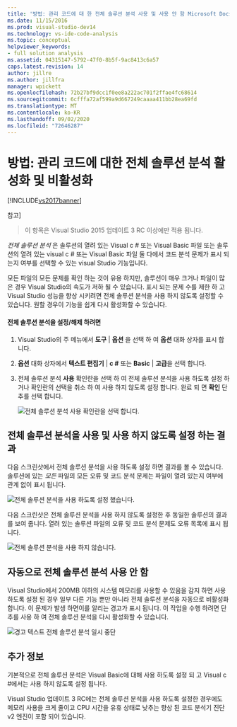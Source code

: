 ```yaml
---
title: '방법: 관리 코드에 대 한 전체 솔루션 분석 사용 및 사용 안 함 Microsoft Docs'
ms.date: 11/15/2016
ms.prod: visual-studio-dev14
ms.technology: vs-ide-code-analysis
ms.topic: conceptual
helpviewer_keywords:
- full solution analysis
ms.assetid: 04315147-5792-47f0-8b5f-9ac8413c6a57
caps.latest.revision: 14
author: jillre
ms.author: jillfra
manager: wpickett
ms.openlocfilehash: 72b27bf9dcc1f0ee8a222ac701f2ffae4fc68614
ms.sourcegitcommit: 6cfffa72af599a9d667249caaaa411bb28ea69fd
ms.translationtype: MT
ms.contentlocale: ko-KR
ms.lasthandoff: 09/02/2020
ms.locfileid: "72646287"
---
```

# <a name="how-to-enable-and-disable-full-solution-analysis-for-managed-code"></a>방법: 관리 코드에 대한 전체 솔루션 분석 활성화 및 비활성화
[!INCLUDE[vs2017banner](../includes/vs2017banner.md)]

참고]
> 이 항목은 Visual Studio 2015 업데이트 3 RC 이상에만 적용 됩니다.

 *전체 솔루션 분석* 은 솔루션의 열려 있는 Visual c # 또는 Visual Basic 파일 또는 솔루션의 열려 있는 visual c # 또는 Visual Basic 파일 둘 다에서 코드 분석 문제가 표시 되는지 여부를 선택할 수 있는 visual Studio 기능입니다.

 모든 파일의 모든 문제를 확인 하는 것이 유용 하지만, 솔루션이 매우 크거나 파일이 많은 경우 Visual Studio의 속도가 저하 될 수 있습니다.  표시 되는 문제 수를 제한 하 고 Visual Studio 성능을 향상 시키려면 전체 솔루션 분석을 사용 하지 않도록 설정할 수 있습니다. 원할 경우이 기능을 쉽게 다시 활성화할 수 있습니다.

#### <a name="to-toggle-full-solution-analysis"></a>전체 솔루션 분석을 설정/해제 하려면

1. Visual Studio의 주 메뉴에서 **도구** &#124; **옵션** 을 선택 하 여 **옵션** 대화 상자를 표시 합니다.

2. **옵션** 대화 상자에서 **텍스트 편집기** &#124; **c #** 또는 **Basic** &#124; **고급**을 선택 합니다.

3. 전체 솔루션 분석 **사용** 확인란을 선택 하 여 전체 솔루션 분석을 사용 하도록 설정 하거나 확인란의 선택을 취소 하 여 사용 하지 않도록 설정 합니다. 완료 되 면 **확인** 단추를 선택 합니다.

     ![전체 솔루션 분석 사용 확인란을 선택 합니다.](../code-quality/media/fsa-toolsoptions.png "FSA_ToolsOptions")

## <a name="results-of-enabling-and-disabling-full-solution-analysis"></a>전체 솔루션 분석을 사용 및 사용 하지 않도록 설정 하는 결과
 다음 스크린샷에서 전체 솔루션 분석을 사용 하도록 설정 하면 결과를 볼 수 있습니다. 솔루션에 있는 *모든* 파일의 모든 오류 및 코드 분석 문제는 파일이 열려 있는지 여부에 관계 없이 표시 됩니다.

 ![전체 솔루션 분석을 사용 하도록 설정 했습니다.](../code-quality/media/fsa-enabled.png "FSA_Enabled")

 다음 스크린샷은 전체 솔루션 분석을 사용 하지 않도록 설정한 후 동일한 솔루션의 결과를 보여 줍니다. 열려 있는 솔루션 파일의 오류 및 코드 분석 문제도 오류 목록에 표시 됩니다.

 ![전체 솔루션 분석을 사용 하지 않습니다.](../code-quality/media/fsa-disabled.png "FSA_Disabled")

## <a name="automatically-disabling-full-solution-analysis"></a>자동으로 전체 솔루션 분석 사용 안 함
 Visual Studio에서 200MB 이하의 시스템 메모리를 사용할 수 있음을 감지 하면 사용 하도록 설정 된 경우 일부 다른 기능 뿐만 아니라 전체 솔루션 분석을 자동으로 비활성화 합니다. 이 문제가 발생 하면이를 알리는 경고가 표시 됩니다. 이 작업을 수행 하려면 단추를 사용 하 여 전체 솔루션 분석을 다시 활성화할 수 있습니다.

 ![경고 텍스트 전체 솔루션 분석 일시 중단](../code-quality/media/fsa-alert.png "FSA_Alert")

## <a name="additional-details"></a>추가 정보
 기본적으로 전체 솔루션 분석은 Visual Basic에 대해 사용 하도록 설정 되 고 Visual c #에서는 사용 하지 않도록 설정 됩니다.

 Visual Studio 업데이트 3 RC에는 전체 솔루션 분석을 사용 하도록 설정한 경우에도 메모리 사용을 크게 줄이고 CPU 시간을 유휴 상태로 낮추는 향상 된 코드 분석기 진단 v2 엔진이 포함 되어 있습니다.
